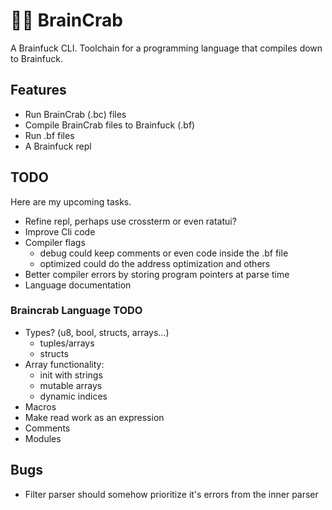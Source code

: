 # 🧠🦀 BrainCrab
A Brainfuck CLI. Toolchain for a programming language that compiles down to Brainfuck.

## Features
- Run BrainCrab (.bc) files
- Compile BrainCrab files to Brainfuck (.bf)
- Run .bf files
- A Brainfuck repl

## TODO
Here are my upcoming tasks.
- Refine repl, perhaps use crossterm or even ratatui?
- Improve Cli code
- Compiler flags
  - debug could keep comments or even code inside the .bf file
  - optimized could do the address optimization and others
- Better compiler errors by storing program pointers at parse time
- Language documentation

### Braincrab Language TODO
- Types? (u8, bool, structs, arrays...)
  - tuples/arrays
  - structs
- Array functionality:
  - init with strings
  - mutable arrays
  - dynamic indices
- Macros
- Make read work as an expression
- Comments
- Modules

## Bugs
- Filter parser should somehow prioritize it's errors from the inner parser
